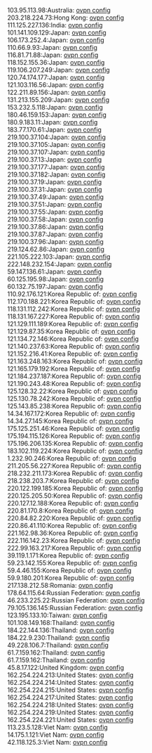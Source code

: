 103.95.113.98:Australia: [ovpn config](vpn/103_95_113_98.ovpn)  
203.218.224.73:Hong Kong: [ovpn config](vpn/203_218_224_73.ovpn)  
111.125.227.136:India: [ovpn config](vpn/111_125_227_136.ovpn)  
101.141.109.129:Japan: [ovpn config](vpn/101_141_109_129.ovpn)  
106.173.252.4:Japan: [ovpn config](vpn/106_173_252_4.ovpn)  
110.66.9.93:Japan: [ovpn config](vpn/110_66_9_93.ovpn)  
116.81.71.88:Japan: [ovpn config](vpn/116_81_71_88.ovpn)  
118.152.155.36:Japan: [ovpn config](vpn/118_152_155_36.ovpn)  
119.106.207.249:Japan: [ovpn config](vpn/119_106_207_249.ovpn)  
120.74.174.177:Japan: [ovpn config](vpn/120_74_174_177.ovpn)  
121.103.116.56:Japan: [ovpn config](vpn/121_103_116_56.ovpn)  
122.211.89.156:Japan: [ovpn config](vpn/122_211_89_156.ovpn)  
131.213.155.209:Japan: [ovpn config](vpn/131_213_155_209.ovpn)  
153.232.5.118:Japan: [ovpn config](vpn/153_232_5_118.ovpn)  
180.46.159.153:Japan: [ovpn config](vpn/180_46_159_153.ovpn)  
180.9.183.11:Japan: [ovpn config](vpn/180_9_183_11.ovpn)  
183.77.170.61:Japan: [ovpn config](vpn/183_77_170_61.ovpn)  
219.100.37.104:Japan: [ovpn config](vpn/219_100_37_104.ovpn)  
219.100.37.105:Japan: [ovpn config](vpn/219_100_37_105.ovpn)  
219.100.37.107:Japan: [ovpn config](vpn/219_100_37_107.ovpn)  
219.100.37.13:Japan: [ovpn config](vpn/219_100_37_13.ovpn)  
219.100.37.177:Japan: [ovpn config](vpn/219_100_37_177.ovpn)  
219.100.37.182:Japan: [ovpn config](vpn/219_100_37_182.ovpn)  
219.100.37.19:Japan: [ovpn config](vpn/219_100_37_19.ovpn)  
219.100.37.31:Japan: [ovpn config](vpn/219_100_37_31.ovpn)  
219.100.37.49:Japan: [ovpn config](vpn/219_100_37_49.ovpn)  
219.100.37.51:Japan: [ovpn config](vpn/219_100_37_51.ovpn)  
219.100.37.55:Japan: [ovpn config](vpn/219_100_37_55.ovpn)  
219.100.37.58:Japan: [ovpn config](vpn/219_100_37_58.ovpn)  
219.100.37.86:Japan: [ovpn config](vpn/219_100_37_86.ovpn)  
219.100.37.87:Japan: [ovpn config](vpn/219_100_37_87.ovpn)  
219.100.37.96:Japan: [ovpn config](vpn/219_100_37_96.ovpn)  
219.124.62.86:Japan: [ovpn config](vpn/219_124_62_86.ovpn)  
221.105.222.103:Japan: [ovpn config](vpn/221_105_222_103.ovpn)  
222.148.232.154:Japan: [ovpn config](vpn/222_148_232_154.ovpn)  
59.147.136.61:Japan: [ovpn config](vpn/59_147_136_61.ovpn)  
60.125.195.98:Japan: [ovpn config](vpn/60_125_195_98.ovpn)  
60.132.75.197:Japan: [ovpn config](vpn/60_132_75_197.ovpn)  
110.92.176.121:Korea Republic of: [ovpn config](vpn/110_92_176_121.ovpn)  
112.170.188.221:Korea Republic of: [ovpn config](vpn/112_170_188_221.ovpn)  
118.131.112.242:Korea Republic of: [ovpn config](vpn/118_131_112_242.ovpn)  
118.131.167.227:Korea Republic of: [ovpn config](vpn/118_131_167_227.ovpn)  
121.129.111.189:Korea Republic of: [ovpn config](vpn/121_129_111_189.ovpn)  
121.129.87.35:Korea Republic of: [ovpn config](vpn/121_129_87_35.ovpn)  
121.134.72.146:Korea Republic of: [ovpn config](vpn/121_134_72_146.ovpn)  
121.140.237.63:Korea Republic of: [ovpn config](vpn/121_140_237_63.ovpn)  
121.152.216.41:Korea Republic of: [ovpn config](vpn/121_152_216_41.ovpn)  
121.163.248.163:Korea Republic of: [ovpn config](vpn/121_163_248_163.ovpn)  
121.165.179.192:Korea Republic of: [ovpn config](vpn/121_165_179_192.ovpn)  
121.184.237.187:Korea Republic of: [ovpn config](vpn/121_184_237_187.ovpn)  
121.190.243.48:Korea Republic of: [ovpn config](vpn/121_190_243_48.ovpn)  
125.128.32.22:Korea Republic of: [ovpn config](vpn/125_128_32_22.ovpn)  
125.130.78.242:Korea Republic of: [ovpn config](vpn/125_130_78_242.ovpn)  
125.143.85.238:Korea Republic of: [ovpn config](vpn/125_143_85_238.ovpn)  
14.34.167.172:Korea Republic of: [ovpn config](vpn/14_34_167_172.ovpn)  
14.34.27.145:Korea Republic of: [ovpn config](vpn/14_34_27_145.ovpn)  
175.125.251.46:Korea Republic of: [ovpn config](vpn/175_125_251_46.ovpn)  
175.194.115.126:Korea Republic of: [ovpn config](vpn/175_194_115_126.ovpn)  
175.196.206.135:Korea Republic of: [ovpn config](vpn/175_196_206_135.ovpn)  
183.102.119.224:Korea Republic of: [ovpn config](vpn/183_102_119_224.ovpn)  
1.232.90.246:Korea Republic of: [ovpn config](vpn/1_232_90_246.ovpn)  
211.205.56.227:Korea Republic of: [ovpn config](vpn/211_205_56_227.ovpn)  
218.232.211.173:Korea Republic of: [ovpn config](vpn/218_232_211_173.ovpn)  
218.238.203.7:Korea Republic of: [ovpn config](vpn/218_238_203_7.ovpn)  
220.122.199.185:Korea Republic of: [ovpn config](vpn/220_122_199_185.ovpn)  
220.125.205.50:Korea Republic of: [ovpn config](vpn/220_125_205_50.ovpn)  
220.127.12.188:Korea Republic of: [ovpn config](vpn/220_127_12_188.ovpn)  
220.81.170.8:Korea Republic of: [ovpn config](vpn/220_81_170_8.ovpn)  
220.84.82.220:Korea Republic of: [ovpn config](vpn/220_84_82_220.ovpn)  
220.86.41.110:Korea Republic of: [ovpn config](vpn/220_86_41_110.ovpn)  
221.162.98.36:Korea Republic of: [ovpn config](vpn/221_162_98_36.ovpn)  
222.116.142.23:Korea Republic of: [ovpn config](vpn/222_116_142_23.ovpn)  
222.99.163.217:Korea Republic of: [ovpn config](vpn/222_99_163_217.ovpn)  
39.119.1.171:Korea Republic of: [ovpn config](vpn/39_119_1_171.ovpn)  
59.23.142.155:Korea Republic of: [ovpn config](vpn/59_23_142_155.ovpn)  
59.4.46.155:Korea Republic of: [ovpn config](vpn/59_4_46_155.ovpn)  
59.9.180.201:Korea Republic of: [ovpn config](vpn/59_9_180_201.ovpn)  
217.138.212.58:Romania: [ovpn config](vpn/217_138_212_58.ovpn)  
178.64.115.64:Russian Federation: [ovpn config](vpn/178_64_115_64.ovpn)  
46.233.225.22:Russian Federation: [ovpn config](vpn/46_233_225_22.ovpn)  
79.105.136.145:Russian Federation: [ovpn config](vpn/79_105_136_145.ovpn)  
123.195.133.10:Taiwan: [ovpn config](vpn/123_195_133_10.ovpn)  
101.108.149.168:Thailand: [ovpn config](vpn/101_108_149_168.ovpn)  
184.22.144.136:Thailand: [ovpn config](vpn/184_22_144_136.ovpn)  
184.22.9.230:Thailand: [ovpn config](vpn/184_22_9_230.ovpn)  
49.228.106.7:Thailand: [ovpn config](vpn/49_228_106_7.ovpn)  
61.7.159.162:Thailand: [ovpn config](vpn/61_7_159_162.ovpn)  
61.7.159.162:Thailand: [ovpn config](vpn/61_7_159_162.ovpn)  
45.8.17.122:United Kingdom: [ovpn config](vpn/45_8_17_122.ovpn)  
162.254.224.213:United States: [ovpn config](vpn/162_254_224_213.ovpn)  
162.254.224.214:United States: [ovpn config](vpn/162_254_224_214.ovpn)  
162.254.224.215:United States: [ovpn config](vpn/162_254_224_215.ovpn)  
162.254.224.217:United States: [ovpn config](vpn/162_254_224_217.ovpn)  
162.254.224.218:United States: [ovpn config](vpn/162_254_224_218.ovpn)  
162.254.224.219:United States: [ovpn config](vpn/162_254_224_219.ovpn)  
162.254.224.221:United States: [ovpn config](vpn/162_254_224_221.ovpn)  
113.23.5.128:Viet Nam: [ovpn config](vpn/113_23_5_128.ovpn)  
14.175.1.121:Viet Nam: [ovpn config](vpn/14_175_1_121.ovpn)  
42.118.125.3:Viet Nam: [ovpn config](vpn/42_118_125_3.ovpn)  
